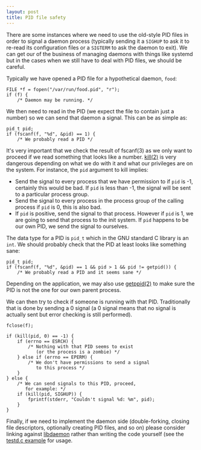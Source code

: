 ```yaml
---
layout: post
title: PID file safety
---
```


There are some instances where we need to use the old-style PID files in order
to signal a daemon process (typically sending it a `SIGHUP` to ask it to
re-read its configuration files or a `SIGTERM` to ask the daemon to exit). We
can get our of the business of managing daemons with things like systemd but in
the cases when we still have to deal with PID files, we should be careful.

Typically we have opened a PID file for a hypothetical daemon, `food`:

    FILE *f = fopen("/var/run/food.pid", "r");
    if (f) {
        /* Daemon may be running. */

We then need to read in the PID (we expect the file to contain just a number)
so we can send that daemon a signal.  This can be as simple as:

    pid_t pid;
    if (fscanf(f, "%d", &pid) == 1) {
        /* We probably read a PID */

It's very important that we check the result of fscanf(3) as we only want to
proceed if we read something that looks like a number. [kill(2)](http://man7.org/linux/man-pages/man2/kill.2.html) is very
dangerous depending on what we do with it and what our privileges are on the
system.  For instance, the `pid` argument to kill implies:

* Send the signal to every process that we have permission to if `pid` is -1, certainly this would be bad.  If `pid` is less than -1, the signal will be sent to a particular process group.
* Send the signal to every process in the process group of the calling process if `pid` is 0, this is also bad.
* If `pid` is positive, send the signal to that process.  However if `pid` is 1, we are going to send that process to the init system. If `pid` happens to be our own PID, we send the signal to ourselves.

The data type for a PID is `pid_t` which in the GNU standard C library is an
`int`. We should probably check that the PID at least looks like something
sane:

    pid_t pid;
    if (fscanf(f, "%d", &pid) == 1 && pid > 1 && pid != getpid()) {
        /* We probably read a PID and it seems sane */

Depending on the application, we may also use [getppid(2)](http://man7.org/linux/man-pages/man2/getpid.2.html) to make sure the PID is not the one for our own parent process.

We can then try to check if someone is running with that PID.  Traditionally
that is done by sending a 0 signal (a 0 signal means that no signal is actually
sent but error checking is still performed).

    fclose(f);
    
    if (kill(pid, 0) == -1) {
        if (errno == ESRCH) {
            /* Nothing with that PID seems to exist
               (or the process is a zombie) */
        } else if (errno == EPERM) {
            /* We don't have permissions to send a signal
               to this process */
        }
    } else {
        /* We can send signals to this PID, proceed,
           for example: */
        if (kill(pid, SIGHUP)) {
            fprintf(stderr, "Couldn't signal %d: %m", pid);
        }
    }

Finally, if we need to implement the daemon side (double-forking, closing file
descriptors, optionally creating PID files, and so on) please consider linking
against [libdaemon](http://0pointer.de/lennart/projects/libdaemon/) rather than
writing the code yourself (see the [testd.c example](http://0pointer.de/lennart/projects/libdaemon/reference/html/index.html) for usage.
